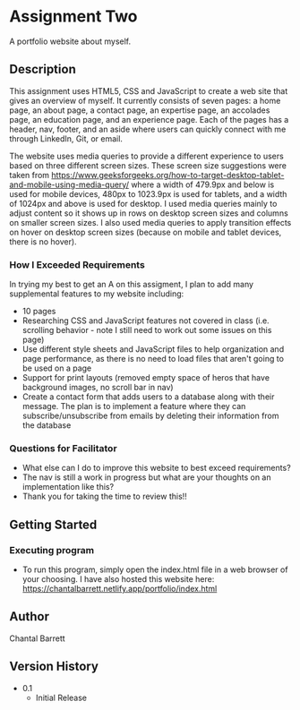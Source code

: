 # Assignment Two

A portfolio website about myself.

## Description

This assignment uses HTML5, CSS and JavaScript to create a web site that gives an overview of myself. It currently consists of seven pages: a home page, an about page, a contact page, an expertise page, an accolades page, an education page, and an experience page. Each of the pages has a header, nav, footer, and an aside where users can quickly connect with me through LinkedIn, Git, or email. 

The website uses media queries to provide a different experience to users based on three different screen sizes. These screen size suggestions were taken from https://www.geeksforgeeks.org/how-to-target-desktop-tablet-and-mobile-using-media-query/ where a width of 479.9px and below is used for mobile devices, 480px to 1023.9px is used for tablets, and a width of 1024px and above is used for desktop. I used media queries mainly to adjust content so it shows up in rows on desktop screen sizes and columns on smaller screen sizes. I also used media queries to apply transition effects on hover on desktop screen sizes (because on mobile and tablet devices, there is no hover).

### How I Exceeded Requirements

In trying my best to get an A on this assigment, I plan to add many supplemental features to my website including:
- 10 pages
- Researching CSS and JavaScript features not covered in class (i.e. scrolling behavior - note I still need to work out some issues on this page)
- Use different style sheets and JavaScript files to help organization and page performance, as there is no need to load files that aren't going to be used on a page
- Support for print layouts (removed empty space of heros that have background images, no scroll bar in nav)
- Create a contact form that adds users to a database along with their message. The plan is to implement a feature where they can subscribe/unsubscribe from emails by deleting their information from the database

### Questions for Facilitator
- What else can I do to improve this website to best exceed requirements?
- The nav is still a work in progress but what are your thoughts on an implementation like this?
- Thank you for taking the time to review this!! 

## Getting Started

### Executing program

* To run this program, simply open the index.html file in a web browser of your choosing. I have also hosted this website here: https://chantalbarrett.netlify.app/portfolio/index.html

## Author

Chantal Barrett

## Version History

* 0.1
    * Initial Release